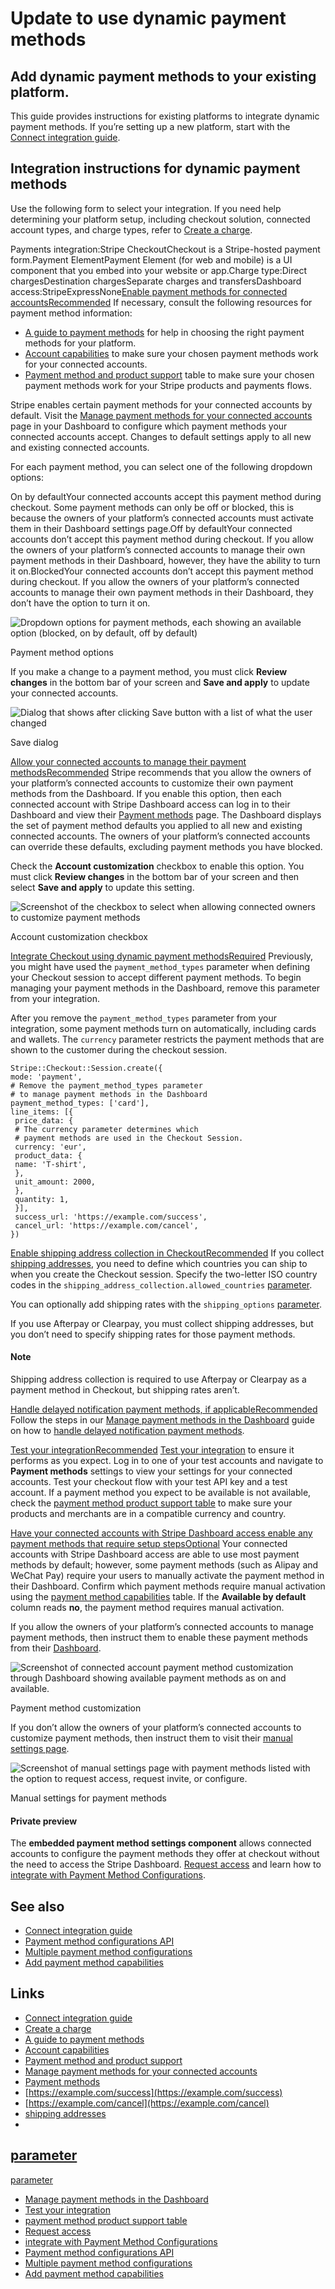# Update to use dynamic payment methods

## Add dynamic payment methods to your existing platform.

This guide provides instructions for existing platforms to integrate dynamic
payment methods. If you’re setting up a new platform, start with the [Connect
integration guide](https://docs.stripe.com/connect/design-an-integration).

## Integration instructions for dynamic payment methods

Use the following form to select your integration. If you need help determining
your platform setup, including checkout solution, connected account types, and
charge types, refer to [Create a
charge](https://docs.stripe.com/connect/charges).

Payments integration:Stripe CheckoutCheckout is a Stripe-hosted payment
form.Payment ElementPayment Element (for web and mobile) is a UI component that
you embed into your website or app.Charge type:Direct chargesDestination
chargesSeparate charges and transfersDashboard access:StripeExpressNone[Enable
payment methods for connected
accountsRecommended](https://docs.stripe.com/connect/dynamic-payment-methods#enable-payment-methods-connected-accounts)
If necessary, consult the following resources for payment method information:

- [A guide to payment
methods](https://stripe.com/payments/payment-methods-guide#choosing-the-right-payment-methods-for-your-business)
for help in choosing the right payment methods for your platform.
- [Account capabilities](https://docs.stripe.com/connect/account-capabilities)
to make sure your chosen payment methods work for your connected accounts.
- [Payment method and product
support](https://docs.stripe.com/payments/payment-methods/payment-method-support#product-support)
table to make sure your chosen payment methods work for your Stripe products and
payments flows.

Stripe enables certain payment methods for your connected accounts by default.
Visit the [Manage payment methods for your connected
accounts](https://dashboard.stripe.com/settings/payment_methods/connected_accounts)
page in your Dashboard to configure which payment methods your connected
accounts accept. Changes to default settings apply to all new and existing
connected accounts.

For each payment method, you can select one of the following dropdown options:

On by defaultYour connected accounts accept this payment method during checkout.
Some payment methods can only be off or blocked, this is because the owners of
your platform’s connected accounts must activate them in their Dashboard
settings page.Off by defaultYour connected accounts don’t accept this payment
method during checkout. If you allow the owners of your platform’s connected
accounts to manage their own payment methods in their Dashboard, however, they
have the ability to turn it on.BlockedYour connected accounts don’t accept this
payment method during checkout. If you allow the owners of your platform’s
connected accounts to manage their own payment methods in their Dashboard, they
don’t have the option to turn it on.

![Dropdown options for payment methods, each showing an available option
(blocked, on by default, off by
default)](https://b.stripecdn.com/docs-statics-srv/assets/dropdowns.ef651d721d5939d81521dd34dde4577f.png)

Payment method options

If you make a change to a payment method, you must click **Review changes** in
the bottom bar of your screen and **Save and apply** to update your connected
accounts.

![Dialog that shows after clicking Save button with a list of what the user
changed](https://b.stripecdn.com/docs-statics-srv/assets/dialog.a56ea7716f60db9778706790320d13be.png)

Save dialog

[Allow your connected accounts to manage their payment
methodsRecommended](https://docs.stripe.com/connect/dynamic-payment-methods#allow-connected-accounts-manage)
Stripe recommends that you allow the owners of your platform’s connected
accounts to customize their own payment methods from the Dashboard. If you
enable this option, then each connected account with Stripe Dashboard access can
log in to their Dashboard and view their [Payment
methods](https://dashboard.stripe.com/settings/payment_methods) page. The
Dashboard displays the set of payment method defaults you applied to all new and
existing connected accounts. The owners of your platform’s connected accounts
can override these defaults, excluding payment methods you have blocked.

Check the **Account customization** checkbox to enable this option. You must
click **Review changes** in the bottom bar of your screen and then select **Save
and apply** to update this setting.

![Screenshot of the checkbox to select when allowing connected owners to
customize payment
methods](https://b.stripecdn.com/docs-statics-srv/assets/checkbox.275bd35d2a025272f03af029a144e577.png)

Account customization checkbox

[Integrate Checkout using dynamic payment
methodsRequired](https://docs.stripe.com/connect/dynamic-payment-methods#integrate)
Previously, you might have used the `payment_method_types` parameter when
defining your Checkout session to accept different payment methods. To begin
managing your payment methods in the Dashboard, remove this parameter from your
integration.

After you remove the `payment_method_types` parameter from your integration,
some payment methods turn on automatically, including cards and wallets. The
`currency` parameter restricts the payment methods that are shown to the
customer during the checkout session.

```
Stripe::Checkout::Session.create({
mode: 'payment',
# Remove the payment_method_types parameter
# to manage payment methods in the Dashboard
payment_method_types: ['card'],
line_items: [{
 price_data: {
 # The currency parameter determines which
 # payment methods are used in the Checkout Session.
 currency: 'eur',
 product_data: {
 name: 'T-shirt',
 },
 unit_amount: 2000,
 },
 quantity: 1,
 }],
 success_url: 'https://example.com/success',
 cancel_url: 'https://example.com/cancel',
})
```

[Enable shipping address collection in
CheckoutRecommended](https://docs.stripe.com/connect/dynamic-payment-methods#collect-shipping-address)
If you collect [shipping
addresses](https://docs.stripe.com/payments/collect-addresses?payment-ui=checkout),
you need to define which countries you can ship to when you create the Checkout
session. Specify the two-letter ISO country codes in the
`shipping_address_collection.allowed_countries`
[parameter](https://docs.stripe.com/api/checkout/sessions/create#create_checkout_session-shipping_address_collection-allowed_countries).

You can optionally add shipping rates with the `shipping_options`
[parameter](https://docs.stripe.com/api/checkout/sessions/create#create_checkout_session-shipping_options).

If you use Afterpay or Clearpay, you must collect shipping addresses, but you
don’t need to specify shipping rates for those payment methods.

#### Note

Shipping address collection is required to use Afterpay or Clearpay as a payment
method in Checkout, but shipping rates aren’t.

[Handle delayed notification payment methods, if
applicableRecommended](https://docs.stripe.com/connect/dynamic-payment-methods#delayed)
Follow the steps in our [Manage payment methods in the
Dashboard](https://docs.stripe.com/payments/dashboard-payment-methods#delayed-notifications)
guide on how to [handle delayed notification payment
methods](https://docs.stripe.com/payments/dashboard-payment-methods#delayed-notifications).

[Test your
integrationRecommended](https://docs.stripe.com/connect/dynamic-payment-methods#test)
[Test your
integration](https://docs.stripe.com/payments/dashboard-payment-methods#testing)
to ensure it performs as you expect. Log in to one of your test accounts and
navigate to **Payment methods** settings to view your settings for your
connected accounts. Test your checkout flow with your test API key and a test
account. If a payment method you expect to be available is not available, check
the [payment method product support
table](https://docs.stripe.com/connect/account-capabilities#payment-methods) to
make sure your products and merchants are in a compatible currency and country.

[Have your connected accounts with Stripe Dashboard access enable any payment
methods that require setup
stepsOptional](https://docs.stripe.com/connect/dynamic-payment-methods#auto-payment)
Your connected accounts with Stripe Dashboard access are able to use most
payment methods by default; however, some payment methods (such as Alipay and
WeChat Pay) require your users to manually activate the payment method in their
Dashboard. Confirm which payment methods require manual activation using the
[payment method
capabilities](https://docs.stripe.com/connect/account-capabilities#payment-methods)
table. If the **Available by default** column reads **no**, the payment method
requires manual activation.

If you allow the owners of your platform’s connected accounts to manage payment
methods, then instruct them to enable these payment methods from their
[Dashboard](https://dashboard.stripe.com/settings/payment_methods).

![Screenshot of connected account payment method customization through Dashboard
showing available payment methods as on and
available.](https://b.stripecdn.com/docs-statics-srv/assets/turn-on-payments.afef26196ebae8f5564d328d6ba73b92.png)

Payment method customization

If you don’t allow the owners of your platform’s connected accounts to customize
payment methods, then instruct them to visit their [manual settings
page](https://dashboard.stripe.com/settings/payment_methods).

![Screenshot of manual settings page with payment methods listed with the option
to request access, request invite, or
configure.](https://b.stripecdn.com/docs-statics-srv/assets/manual-settings.db0a0c2abebb94e197e1bef683ea7db9.png)

Manual settings for payment methods

#### Private preview

The **embedded payment method settings component** allows connected accounts to
configure the payment methods they offer at checkout without the need to access
the Stripe Dashboard. [Request
access](https://docs.stripe.com/connect/supported-embedded-components/payment-method-settings#request-access)
and learn how to [integrate with Payment Method
Configurations](https://docs.stripe.com/connect/supported-embedded-components/payment-method-settings#integration).

## See also

- [Connect integration guide](https://docs.stripe.com/connect/charges)
- [Payment method configurations
API](https://docs.stripe.com/connect/payment-method-configurations)
- [Multiple payment method
configurations](https://docs.stripe.com/connect/multiple-payment-method-configurations)
- [Add payment method
capabilities](https://docs.stripe.com/connect/payment-methods)

## Links

- [Connect integration
guide](https://docs.stripe.com/connect/design-an-integration)
- [Create a charge](https://docs.stripe.com/connect/charges)
- [A guide to payment
methods](https://stripe.com/payments/payment-methods-guide#choosing-the-right-payment-methods-for-your-business)
- [Account capabilities](https://docs.stripe.com/connect/account-capabilities)
- [Payment method and product
support](https://docs.stripe.com/payments/payment-methods/payment-method-support#product-support)
- [Manage payment methods for your connected
accounts](https://dashboard.stripe.com/settings/payment_methods/connected_accounts)
- [Payment methods](https://dashboard.stripe.com/settings/payment_methods)
- [https://example.com/success](https://example.com/success)
- [https://example.com/cancel](https://example.com/cancel)
- [shipping
addresses](https://docs.stripe.com/payments/collect-addresses?payment-ui=checkout)
-
[parameter](https://docs.stripe.com/api/checkout/sessions/create#create_checkout_session-shipping_address_collection-allowed_countries)
-
[parameter](https://docs.stripe.com/api/checkout/sessions/create#create_checkout_session-shipping_options)
- [Manage payment methods in the
Dashboard](https://docs.stripe.com/payments/dashboard-payment-methods#delayed-notifications)
- [Test your
integration](https://docs.stripe.com/payments/dashboard-payment-methods#testing)
- [payment method product support
table](https://docs.stripe.com/connect/account-capabilities#payment-methods)
- [Request
access](https://docs.stripe.com/connect/supported-embedded-components/payment-method-settings#request-access)
- [integrate with Payment Method
Configurations](https://docs.stripe.com/connect/supported-embedded-components/payment-method-settings#integration)
- [Payment method configurations
API](https://docs.stripe.com/connect/payment-method-configurations)
- [Multiple payment method
configurations](https://docs.stripe.com/connect/multiple-payment-method-configurations)
- [Add payment method
capabilities](https://docs.stripe.com/connect/payment-methods)